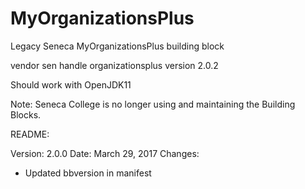 # MyOrganizationsPlus
Legacy Seneca MyOrganizationsPlus building block

vendor sen 
handle organizationsplus 
version 2.0.2

Should work with OpenJDK11

Note: Seneca College is no longer using and maintaining the Building Blocks.


README:

Version: 2.0.0
Date: March 29, 2017
Changes:
- Updated bbversion in manifest
